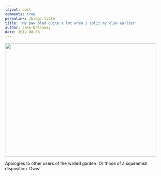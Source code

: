 ```yaml
---
layout: post
comments: true
permalink: /blog/:title
title: 'My paw bled quite a lot when I split my claw earlier'
author: Jane Dallaway
date: 2012-08-06
---
```


<div>
<a href="http://static.skitters.dallaway.com/Nphoto.JPG">
<img width="500" src="http://static.skitters.dallaway.com/Nphoto.JPG.500.JPG" height="374"></img>
</a>
</div>


  
Apologies to other users of the walled garden. Or those of a squeamish disposition. Oww!
    
